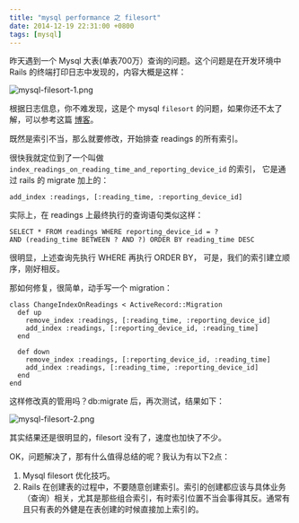 ```yaml
---
title: "mysql performance 之 filesort"
date: 2014-12-19 22:31:00 +0800
tags: [mysql]
---
```


昨天遇到一个 Mysql 大表(单表700万）查询的问题。这个问题是在开发环境中 Rails 的终端打印日志中发现的，内容大概是这样：

![mysql-filesort-1.png](http://7o512j.com1.z0.glb.clouddn.com/mysql-filesort-1.png)

根据日志信息，你不难发现，这是个 mysql `filesort` 的问题，如果你还不太了解，可以参考这篇 [博客](http://blog.csdn.net/yangyu112654374/article/details/4251624)。

既然是索引不当，那么就要修改，开始排查 readings  的所有索引。

很快我就定位到了一个叫做 `index_readings_on_reading_time_and_reporting_device_id` 的索引，
它是通过 rails 的 migrate 加上的：

```
add_index :readings, [:reading_time, :reporting_device_id]
```

实际上，在 readings 上最终执行的查询语句类似这样：

```
SELECT * FROM readings WHERE reporting_device_id = ?
AND (reading_time BETWEEN ? AND ?) ORDER BY reading_time DESC
```

很明显，上述查询先执行 WHERE 再执行 ORDER BY， 可是，我们的索引建立顺序，刚好相反。

那如何修复，很简单，动手写一个 migration：

```
class ChangeIndexOnReadings < ActiveRecord::Migration
  def up
    remove_index :readings, [:reading_time, :reporting_device_id]
    add_index :readings, [:reporting_device_id, :reading_time]
  end

  def down
    remove_index :readings, [:reporting_device_id, :reading_time]
    add_index :readings, [:reading_time, :reporting_device_id]
  end
end

```

这样修改真的管用吗？db:migrate 后，再次测试，结果如下：

![mysql-filesort-2.png](http://7o512j.com1.z0.glb.clouddn.com/mysql-filesort-2.png)

其实结果还是很明显的，filesort 没有了，速度也加快了不少。

OK，问题解决了，那有什么值得总结的呢？我认为有以下2点：

1. Mysql filesort 优化技巧。
2. Rails 在创建表的过程中，不要随意创建索引。索引的创建都应该与具体业务（查询）相关，尤其是那些组合索引，有时索引位置不当会事得其反。通常有且只有表的外健是在表创建的时候直接加上索引的。
